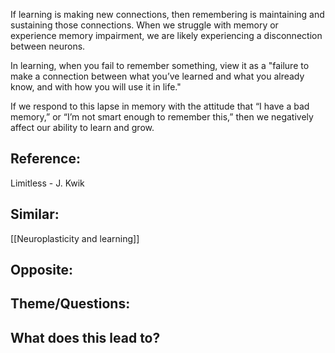 If learning is making new connections, then remembering is maintaining and sustaining those connections. When we struggle with memory or experience memory impairment, we are likely experiencing a disconnection between neurons. 

In learning, when you fail to remember something, view it as a "failure to make a connection between what you’ve learned and what you already know, and with how you will use it in life."

If we respond to this lapse in memory with the attitude that “I have a bad memory,” or “I’m not smart enough to remember this,” then we negatively affect our ability to learn and grow.

## Reference:
Limitless - J. Kwik

## Similar:
[[Neuroplasticity and learning]]

## Opposite:

## Theme/Questions:

## What does this lead to?